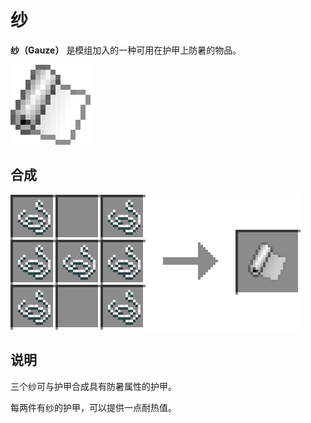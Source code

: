 # 纱

**纱（Gauze）** 是模组加入的一种可用在护甲上防暑的物品。

![&#x7EB1;](../.gitbook/assets/gauze.png)

## 合成

![&#x7EBF; \* 7 &#x2192; &#x7EB1; \* 1](../.gitbook/assets/gauze_recipe.png)

## 说明

三个纱可与护甲合成具有防暑属性的护甲。

每两件有纱的护甲，可以提供一点耐热值。

